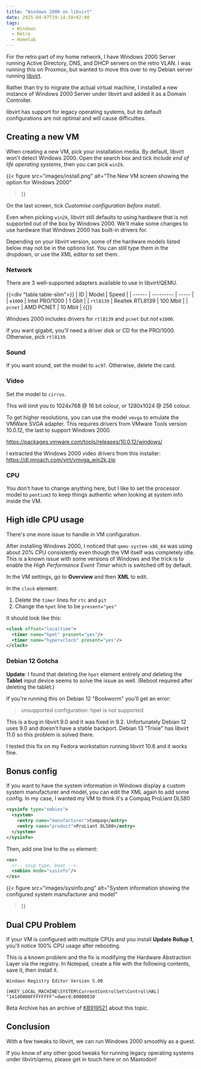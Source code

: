 ```yaml
---
title: "Windows 2000 on libvirt"
date: 2025-04-07T19:14:58+02:00
tags:
  - Windows
  - Retro
  - Homelab
---
```


For the retro part of my home network, I have Windows 2000 Server running
Active Directory, DNS, and DHCP servers on the retro VLAN.
I was running this on Proxmox, but wanted to move this over to my Debian server running [libvirt].

Rather than try to migrate the actual virtual machine, I installed a new instance
of Windows 2000 Server under libvirt and added it as a Domain Controller.

libvirt has support for legacy operating systems, but its default configurations
are not optimal and will cause difficulties.

[libvirt]: https://libvirt.org/

## Creating a new VM

When creating a new VM, pick your installation media. By default, libvirt won't
detect Windows 2000. Open the search box and tick *Include end of life operating systems*,
then you can pick `win2k`.

{{< figure
    src="images/install.png"
    alt="The New VM screen showing the option for Windows 2000"
>}}

On the last screen, tick *Customise configuration before install*.

Even when picking `win2k`, libvirt still defaults to using hardware that is not
supported out of the box by Windows 2000. We'll make some changes to use hardware
that Windows 2000 has built-in drivers for.

Depending on your libvirt version, some of the hardware models listed below may
not be in the options list. You can still type them in the dropdown, or use the XML
editor to set them.

### Network

There are 3 well-supported adapters available to use in libvirt/QEMU.

{{<div "table table-slim">}}
| ID          | Model            | Speed    |
| ------      | ---------        | -----    |
| `e1000`     | Intel PRO/1000   | 1 Gbit   |
| `rtl8139`   | Realtek RTL8139  | 100 Mbit |
| `pcnet`     | AMD PCNET        | 10 Mbit  |
{{</div>}}

Windows 2000 includes drivers for `rtl8139` and `pcnet` but *not* `e1000`.

If you want gigabit, you'll need a driver disk or CD for the PRO/1000. Otherwise, pick `rtl8139`.

### Sound

If you want sound, set the model to `ac97`. Otherwise, delete the card.

### Video

Set the model to `cirrus`.

This will limit you to 1024x768 @ 16 bit colour, or 1280x1024 @ 256 colour.

To get higher resolutions, you can use the model `vmvga` to emulate the VMWare SVGA adapter.
This requires drivers from VMware Tools version 10.0.12, the last to support Windows 2000.

https://packages.vmware.com/tools/releases/10.0.12/windows/

I extracted the Windows 2000 video drivers from this installer:
https://dl.mroach.com/virt/vmvga_win2k.zip

### CPU

You don't have to change anything here, but I like to set the processor model to `pentium3`
to keep things authentic when looking at system info inside the VM.

## High idle CPU usage

There's one more issue to handle in VM configuration.

After installing Windows 2000, I noticed that `qemu-system-x86_64` was using about
20% CPU consistently even though the VM itself was completely idle.
This is a known issue with some versions of Windows and the trick is to enable
the *High Performance Event Timer* which is switched off by default.

In the VM settings, go to **Overview** and then **XML** to edit.

In the `clock` element:

1. Delete the `timer` lines for `rtc` and `pit`
2. Change the `hpet` line to be `present="yes"`

It should look like this:

```xml
<clock offset="localtime">
  <timer name="hpet" present="yes"/>
  <timer name="hypervclock" present="yes"/>
</clock>
```

### Debian 12 Gotcha

**Update**: I found that deleting the `hpet` element entirely *and* deleting the
**Tablet** input device seems to solve the issue as well.  (Reboot required after deleting the tablet.)

If you're running this on Debian 12 "Bookworm" you'll get an error:

> unsupported configuration: hpet is not supported

This is a bug in libvirt 9.0 and it was fixed in 9.2. Unfortunately Debian 12
uses 9.0 and doesn't have a stable backport. Debian 13 "Trixie" has libvirt 11.0
so this problem is solved there.

I tested this fix on my Fedora workstation running libvirt 10.6 and it works fine.

## Bonus config

If you want to have the system information in Windows display a custom system
manufacturer and model, you can edit the XML again to add some config.
In my case, I wanted my VM to think it's a Compaq ProLiant DL580

```xml
<sysinfo type="smbios">
  <system>
    <entry name="manufacturer">Compaq</entry>
    <entry name="product">ProLiant DL580</entry>
  </system>
</sysinfo>
```

Then, add one line to the `os` element:

```xml
<os>
  <!-- snip type, boot -->
  <smbios mode="sysinfo"/>
</os>
```

{{< figure
    src="images/sysinfo.png"
    alt="System information showing the configured system manufacturer and model"
>}}


## Dual CPU Problem

If your VM is configured with multiple CPUs and you install **Update Rollup 1**,
you'll notice 100% CPU usage after rebooting.

This is a known problem and the fix is modifying the Hardware Abstraction Layer
via the registry. In Notepad, create a file with the following contents, save it,
then install it.

```
Windows Registry Editor Version 5.00

[HKEY_LOCAL_MACHINE\SYSTEM\CurrentControlSet\Control\HAL]
"14140000FFFFFFFF"=dword:00000010
```

Beta Archive has an archive of [KB919521](https://www.betaarchive.com/wiki/index.php?title=Microsoft_KB_Archive%2F919521)
about this topic.

## Conclusion

With a few tweaks to libvirt, we can run Windows 2000 smoothly as a guest.

If you know of any other good tweaks for running legacy operating systems under
libvirt/qemu, please get in touch here or on Mastodon!
